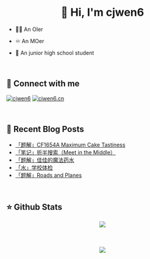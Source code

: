 # <div align="center">👋 Hi, I'm cjwen6</div>

- 🧑‍💻 An OIer

- ♾ An MOer

- 🏫 An junior high school student

<br/>

## 🤙 Connect with me

[![cjwen6](https://img.shields.io/badge/github-%2324292e.svg?&style=for-the-badge&logo=github&logoColor=white)](https://github.com/cjwen6)
[![cjwen6.cn](https://img.shields.io/badge/My%20Blog-cjwen6.cn-orange)](https://cjwen6.cn)

<br/>

## 📜 Recent Blog Posts

<!-- BLOG-POST-LIST:START -->
- [「题解」CF1654A Maximum Cake Tastiness](https://cjwen6.cn/post/pkYsHQ3IF/)
- [「笔记」折半搜索（Meet in the Middle）](https://cjwen6.cn/post/XM1Uq-UXg/)
- [「题解」佳佳的魔法药水](https://cjwen6.cn/post/uzGA5cZ6i/)
- [「水」学校体检](https://cjwen6.cn/post/9BcS6B1RZ/)
- [「题解」Roads and Planes](https://cjwen6.cn/post/eAks9rtmL/)
<!-- BLOG-POST-LIST:END -->

<br/>

## ⭐️ Github Stats

<div align="center"><img src="https://github-readme-stats.vercel.app/api?username=cjwen6&show_icons=true&count_private=true&hide_border=true" align="center" /></div>

<br/>

<br/>

<br/>

<div align="center">
<img src="https://komarev.com/ghpvc/?username=cjwen6&&style=flat-square" align="center" />
</div>
